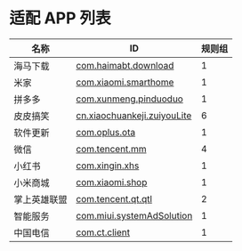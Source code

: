 # 适配 APP 列表

| 名称 | ID | 规则组 |
| - | - | - |
| 海马下载 | [com.haimabt.download](/docs/com.haimabt.download.md) | 1 |
| 米家 | [com.xiaomi.smarthome](/docs/com.xiaomi.smarthome.md) | 1 |
| 拼多多 | [com.xunmeng.pinduoduo](/docs/com.xunmeng.pinduoduo.md) | 1 |
| 皮皮搞笑 | [cn.xiaochuankeji.zuiyouLite](/docs/cn.xiaochuankeji.zuiyouLite.md) | 6 |
| 软件更新 | [com.oplus.ota](/docs/com.oplus.ota.md) | 1 |
| 微信 | [com.tencent.mm](/docs/com.tencent.mm.md) | 4 |
| 小红书 | [com.xingin.xhs](/docs/com.xingin.xhs.md) | 1 |
| 小米商城 | [com.xiaomi.shop](/docs/com.xiaomi.shop.md) | 1 |
| 掌上英雄联盟 | [com.tencent.qt.qtl](/docs/com.tencent.qt.qtl.md) | 2 |
| 智能服务 | [com.miui.systemAdSolution](/docs/com.miui.systemAdSolution.md) | 1 |
| 中国电信 | [com.ct.client](/docs/com.ct.client.md) | 1 |
